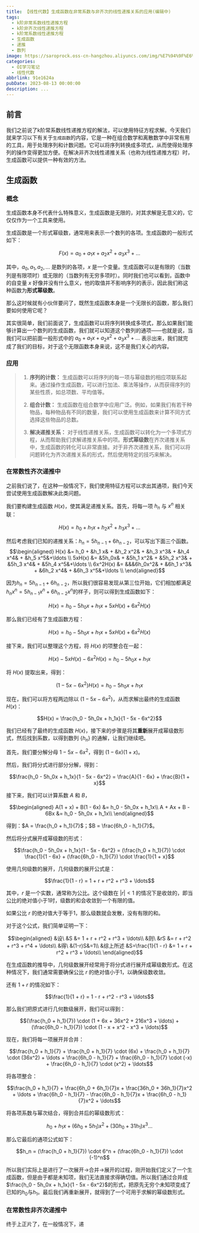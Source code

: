 ```yaml
---
title: 【线性代数】生成函数在非常系数与非齐次的线性递推关系的应用(编辑中)
tags:
  - k阶非常系数线性递推方程
  - k阶非齐次线性递推方程
  - k阶常系数线性递推方程
  - 生成函数
  - 递推
  - 数列
image: https://saroprock.oss-cn-hangzhou.aliyuncs.com/img/%E7%94%9F%E6%88%90%E5%87%BD%E6%95%B0.jpg
categories:
  - OI学习笔记
  - 线性代数
abbrlink: 91e1624a
pubDate: 2023-08-13 00:00:00
description: ...
---
```


## 前言

我们之前说了k阶常系数线性递推方程的解法，可以使用特征方程求解。今天我们就来学习以下有关于`生成函数`的内容，它是一种在组合数学和离散数学中非常有用的工具，用于处理序列和计数问题。它可以将序列转换成多项式，从而使得处理序列的操作变得更加方便。在解决非齐次线性递推关系（也称为线性递推方程）时，生成函数可以提供一种有效的方法。

## 生成函数

### 概念

生成函数本身不代表什么特殊意义，生成函数是无限的，对其求解是无意义的，它仅仅作为一个工具来使用。

生成函数是一个形式幂级数，通常用来表示一个数列的各项。生成函数的一般形式如下：

$$
F(x) = a_0 + a_1 x + a_2 x^2 + a_3 x^3 + \ldots
$$

其中，$a_0, a_1, a_2, \ldots$ 是数列的各项，$x$ 是一个变量。生成函数可以是有限的（当数列是有限项时）或无限的（当数列有无穷多项时）。同时我们也可以看到，函数中的自变量 $x$ 好像并没有什么意义，他的取值并不影响序列的表示，因此我们称这种函数为**形式幂级数**。

那么这时候就有小伙伴要问了，既然生成函数本身是一个无限长的函数，那么我们要如何使用它呢？

其实很简单，我们前面说了，生成函数可以将序列转换成多项式，那么如果我们能够计算出一个数列的生成函数，我们就可以知道这个数列的通项——也就是说，当我们可以把前面一般形式中的 $a_0 + a_1 x + a_2 x^2 + a_3 x^3 + \ldots$ 表示出来，我们就完成了我们的目标，对于这个无限函数本身来说，这不是我们关心的内容。

### 应用

>1. **序列的计数：** 生成函数可以将序列的每一项与幂级数的相应项联系起来。通过操作生成函数，可以进行加法、乘法等操作，从而获得序列的某些性质，如总项数、平均值等。
>
>2. **组合计数：** 生成函数在组合数学中应用广泛。例如，如果我们有若干种物品，每种物品有不同的数量，我们可以使用生成函数来计算不同方式选择这些物品的总数。
>
>3. **解决递推关系：** 对于线性递推关系，生成函数可以转化为一个多项式方程，从而帮助我们求解递推关系中的项。**形式幂级数**在齐次递推关系中，生成函数的转化可以非常直接。对于非齐次递推关系，我们可以将问题转化为齐次递推关系的形式，然后使用特定的技巧来解决。

### 在常数性齐次递推中

之前我们说了，在这种一般情况下，我们使用特征方程可以求出其通项，我们今天尝试使用生成函数解决此类问题。

我们要构建生成函数 $H(x)$，使其满足递推关系。首先，将每一项 $h_n$ 与 $x^n$ 相关联：

$$H(x) = h_0 + h_1 x + h_2 x^2 + h_3 x^3 + \ldots$$

然后考虑我们已知的递推关系：$h_n = 5h_{n-1} + 6h_{n-2}$，可以写出下面三个函数。
$$\begin{aligned}
H(x) &= h_0 + &h_1 x& + &h_2 x^2& + &h_3 x^3& + &h_4 x^4& + &h_5 x^5&+\ldots \\
5xH(x) &= &5h_0x& + &5h_1 x^2& + &5h_2 x^3& + &5h_3 x^4& + &5h_4 x^5&+\ldots \\
6x^2H(x) &= &&&6h_0x^2& + &6h_1 x^3& + &6h_2 x^4& + &6h_3 x^5&+\ldots \\
\end{aligned}$$

因为$h_n = 5h_{n-1} + 6h_{n-2}$，所以我们很容易发现从第三位开始，它们相加都满足$h_n x^n = 5h_{n-1} x^n + 6h_{n-2} x^n$的样子，则可以得到生成函数如下：

$$H(x) = h_0 - 5h_0x + h_1x+ 5xH(x) + 6x^2H(x)$$

那么我们已经有了生成函数方程：

$$H(x) = h_0 - 5h_0x + h_1x+ 5xH(x) + 6x^2H(x)$$

接下来，我们可以整理这个方程，将 $H(x)$ 的项整合在一起：

$$H(x) - 5xH(x) - 6x^2H(x) = h_0 - 5h_0x + h_1x$$

将 $H(x)$ 提取出来，得到：

$$(1 - 5x - 6x^2)H(x) = h_0 - 5h_0x + h_1x$$

现在，我们可以将方程两边除以 $(1 - 5x - 6x^2)$，从而求解出最终的生成函数 $H(x)$：

$$H(x) = \frac{h_0 - 5h_0x + h_1x}{1 - 5x - 6x^2}$$

我们已经有了最终的生成函数 $H(x)$，接下来的步骤是将其**重新**展开成幂级数形式，然后找到系数，以得到数列 $\{h_n\}$ 的通解，让我们继续吧。

首先，我们要分解分母 $1 - 5x - 6x^2$，得到 $(1 - 6x)(1 + x)$。

然后，我们将分式进行部分分解，得到：

$$\frac{h_0 - 5h_0x + h_1x}{1 - 5x - 6x^2} = \frac{A}{1 - 6x} + \frac{B}{1 + x}$$

接下来，我们可以计算系数 $A$ 和 $B$，

$$\begin{aligned}
A(1 + x) + B(1 - 6x) &= h_0 - 5h_0x + h_1x\\
A + Ax + B - 6Bx &= h_0 - 5h_0x + h_1x\\
\end{aligned}$$

得到：$A = \frac{h_0 + h_1}{7}$；$B = \frac{6h_0 - h_1}{7}$。

然后将分式展开成幂级数的形式：

$$\frac{h_0 - 5h_0x + h_1x}{1 - 5x - 6x^2} = (\frac{h_0 + h_1}{7}) \cdot \frac{1}{1 - 6x} + (\frac{6h_0 - h_1}{7}) \cdot \frac{1}{1 + x}$$

使用几何级数的展开，几何级数的展开公式是：

$$\frac{1}{1 - r} = 1 + r + r^2 + r^3 + \ldots$$

其中，$r$ 是一个实数，通常称为公比。这个级数在 $|r| < 1$ 的情况下是收敛的，即当公比的绝对值小于1时，级数的和会收敛到一个有限的值。

如果公比 $r$ 的绝对值大于等于1，那么级数就会发散，没有有限的和。

对于这个公式，我们简单证明一下：

$$\begin{aligned}
&设\ &S &= 1 + r + r^2 + r^3 + \ldots\\
&则\ &rS &= r + r^2 + r^3 + r^4 + \ldots\\
&得\ &(1-r)S&=1\\
&综上所述 &S=\frac{1}{1 - r} &= 1 + r + r^2 + r^3 + \ldots\\
\end{aligned}$$

在生成函数的推导中，几何级数展开经常用于将分式进行展开成幂级数形式。在这种情况下，我们通常需要确保公比 $r$ 的绝对值小于1，以确保级数收敛。

还有 $1 + r$ 的情况如下：

$$\frac{1}{1 + r} = 1 - r + r^2 - r^3 + \ldots$$

那么我们把原式进行几何数级展开，我们可以得到：

$$(\frac{h_0 + h_1}{7}) \cdot (1 + 6x + 36x^2 + 216x^3 + \ldots) + (\frac{6h_0 - h_1}{7}) \cdot (1 - x + x^2 - x^3 + \ldots)$$

现在，我们将每一项展开并合并：

$$\frac{h_0 + h_1}{7} + \frac{h_0 + h_1}{7} \cdot (6x) + \frac{h_0 + h_1}{7} \cdot (36x^2) + \ldots + \frac{6h_0 - h_1}{7} + \frac{6h_0 - h_1}{7} \cdot (-x) + \frac{6h_0 - h_1}{7} \cdot (x^2) + \ldots$$

将各项整合：

$$\frac{h_0 + h_1}{7} + \frac{6h_0 + 6h_1}{7}x + \frac{36h_0 + 36h_1}{7}x^2 + \ldots + \frac{6h_0 - h_1}{7} - \frac{6h_0 - h_1}{7}x + \frac{6h_0 - h_1}{7}x^2 + \ldots$$

将各项系数与幂次结合，得到合并后的幂级数形式：

$$h_0 + h_1x + \left(6h_0 + 5h_1\right)x^2 + \left(30h_0 + 31h_1\right)x^3\ldots$$

那么它最后的通项公式如下：

$$h_n = (\frac{h_0 + h_1}{7}) \cdot 6^n + (\frac{6h_0 - h_1}{7}) \cdot (-1)^n$$

所以我们实际上是进行了一次展开->合并->展开的过程，刚开始我们定义了一个生成函数，但是由于都是未知项，我们无法直接求得确切值。所以我们通过合并成$\frac{h_0 - 5h_0x + h_1x}{1 - 5x - 6x^2}$的形式，把原先无穷个未知项变成了已知的$h_0$与$h_1$。最后我们再重新展开，就得到了一个可用于求解的幂级数形式。

### 在常数性非齐次递推中

终于上正片了，在一般情况下，递
